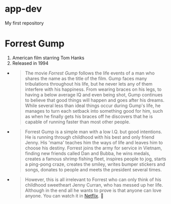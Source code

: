 # app-dev
My first repository 
# **Forrest Gump**
1. American film starring Tom Hanks
2. Released in 1994
- > The movie *Forrest Gump* follows the life events of a man who shares the name as the title of the film. Gump faces many tribulations throughout his life, but he never lets any of them interfere with his happiness. From wearing braces on his legs, to having a below average IQ and even being shot, Gump continues to believe that good things will happen and goes after his dreams. While several less than ideal things occur during Gump's life, he manages to turn each setback into something good for him, such as when he finally gets his braces off he discovers that he is capable of running faster than most other people.
- > Forrest Gump is a simple man with a low I.Q. but good intentions. He is running through childhood with his best and only friend Jenny. His 'mama' teaches him the ways of life and leaves him to choose his destiny. Forrest joins the army for service in Vietnam, finding new friends called Dan and Bubba, he wins medals, creates a famous shrimp fishing fleet, inspires people to jog, starts a ping-pong craze, creates the smiley, writes bumper stickers and songs, donates to people and meets the president several times.
- > However, this is all irrelevant to Forrest who can only think of his childhood sweetheart Jenny Curran, who has messed up her life. Although in the end all he wants to prove is that anyone can love anyone.
You can watch it in [Netflix](https://www.netflix.com/ph-en/). :blue_heart:
